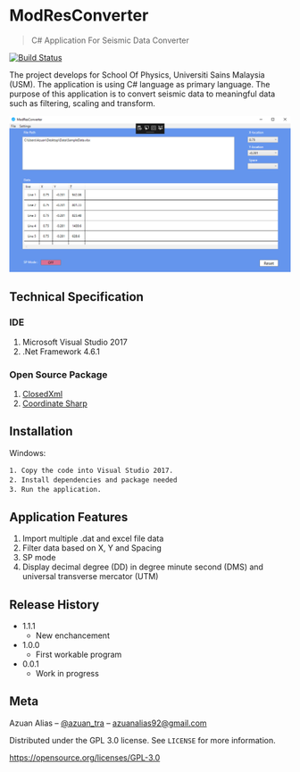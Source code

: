 # ModResConverter
> C# Application For Seismic Data Converter

[![Build Status][travis-image]][travis-url]


The project develops for School Of Physics, Universiti Sains Malaysia (USM). The application is using C# language as primary language. The purpose of this application is to convert seismic data to meaningful data such as filtering, scaling and transform.

![](sample.png)

## Technical Specification

### IDE
1. Microsoft Visual Studio 2017
2. .Net Framework 4.6.1

### Open Source Package 
1. [ClosedXml](https://github.com/ClosedXML/ClosedXML)
2. [Coordinate Sharp](https://github.com/Tronald/CoordinateSharp)

## Installation

Windows:

```sh
1. Copy the code into Visual Studio 2017.
2. Install dependencies and package needed
3. Run the application.
```

## Application Features

1. Import multiple .dat and excel file data
2. Filter data based on X, Y and Spacing
3. SP mode 
4. Display decimal degree (DD) in degree minute second (DMS)  and universal transverse mercator (UTM)

## Release History

* 1.1.1
    * New enchancement
* 1.0.0
    * First workable program
* 0.0.1
    * Work in progress

## Meta

Azuan Alias – [@azuan_tra](https://twitter.com/azuan_tra) – azuanalias92@gmail.com

Distributed under the GPL 3.0 license. See ``LICENSE`` for more information.

https://opensource.org/licenses/GPL-3.0

<!-- Markdown link & img dfn's -->
[npm-image]: https://img.shields.io/npm/v/datadog-metrics.svg?style=flat-square
[npm-url]: https://npmjs.org/package/datadog-metrics
[npm-downloads]: https://img.shields.io/npm/dm/datadog-metrics.svg?style=flat-square
[travis-image]: https://img.shields.io/travis/dbader/node-datadog-metrics/master.svg?style=flat-square
[travis-url]: https://travis-ci.org/dbader/node-datadog-metrics
[wiki]: https://github.com/yourname/yourproject/wiki
